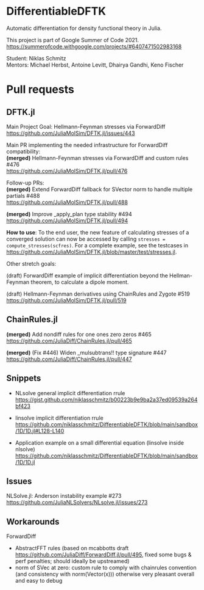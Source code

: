 # DifferentiableDFTK

Automatic differentiation for density functional theory in Julia.

This project is part of Google Summer of Code 2021.
https://summerofcode.withgoogle.com/projects/#6407471502983168

Student: Niklas Schmitz  
Mentors: Michael Herbst, Antoine Levitt, Dhairya Gandhi, Keno Fischer

# Pull requests

## DFTK.jl

Main Project Goal: Hellmann-Feynman stresses via ForwardDiff      
https://github.com/JuliaMolSim/DFTK.jl/issues/443

Main PR implementing the needed infrastructure for ForwardDiff compatibility:  
**(merged)** Hellmann-Feynman stresses via ForwardDiff and custom rules #476  
https://github.com/JuliaMolSim/DFTK.jl/pull/476

Follow-up PRs:  
**(merged)** Extend ForwardDiff fallback for SVector norm to handle multiple partials #488  
https://github.com/JuliaMolSim/DFTK.jl/pull/488

**(merged)** Improve _apply_plan type stability #494  
https://github.com/JuliaMolSim/DFTK.jl/pull/494

**How to use**: To the end user, the new feature of calculating stresses of a converged solution can now be accessed by calling `stresses = compute_stresses(scfres)`. For a complete example, see the testcases in https://github.com/JuliaMolSim/DFTK.jl/blob/master/test/stresses.jl.  

Other stretch goals:

(draft) ForwardDiff example of implicit differentiation beyond the Hellman-Feynman theorem, to calculate a dipole moment.

(draft) Hellmann-Feynman derivatives using ChainRules and Zygote #519  
https://github.com/JuliaMolSim/DFTK.jl/pull/519

## ChainRules.jl

**(merged)** Add nondiff rules for one ones zero zeros #465  
https://github.com/JuliaDiff/ChainRules.jl/pull/465

**(merged)** (Fix #446) Widen _mulsubtrans!! type signature #447  
https://github.com/JuliaDiff/ChainRules.jl/pull/447

## Snippets

- NLsolve general implicit differentiation rrule
https://gist.github.com/niklasschmitz/b00223b9e9ba2a37ed09539a264bf423

- linsolve implicit differentiation rrule https://github.com/niklasschmitz/DifferentiableDFTK/blob/main/sandbox/1D/1D.jl#L128-L140

- Application example on a small differential equation (linsolve inside nlsolve) https://github.com/niklasschmitz/DifferentiableDFTK/blob/main/sandbox/1D/1D.jl

## Issues

NLSolve.jl: Anderson instability example #273
https://github.com/JuliaNLSolvers/NLsolve.jl/issues/273


## Workarounds

ForwardDiff
- AbstractFFT rules (based on mcabbotts draft https://github.com/JuliaDiff/ForwardDiff.jl/pull/495, fixed some bugs & perf penalties; should ideally be upstreamed)
- norm of SVec at zero: custom rule to comply with chainrules convention (and consistency with norm(Vector(x)))
otherwise very pleasant overall and easy to debug


